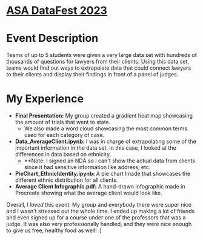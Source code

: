 # [ASA DataFest 2023](https://ww2.amstat.org/education/datafest/)

# Event Description
Teams of up to 5 students were given a very large data set with hundreds of thousands of questions for lawyers from their clients. Using this data set, teams would find out ways to extrapolate data that could connect lawyers to their clients and display their findings in front of a panel of judges.

# My Experience
- **Final Presentation:** My group created a gradient heat map showcasing the amount of trials that went to state.
  - We also made a word cloud showcasing the most common terms used for each category of case.
- **Data_AverageClient.ipynb:** I was in charge of extrapolating some of the important information in the data set. In this case, I looked at the differences in data based on ethnicity.
  - **Note: I signed an NDA so I can't show the actual data from clients since it had sensitive information like address, etc.
- **PieChart_EthnicIdentity.ipynb:** A pie chart Imade  that showcases the different ethnic distribution for all clients.
- **Average Client Infographic.pdf:** A hand-drawn infographic made in Procreate showing what the average client would look like.

Overall, I *loved* this event. My group and everybody there were super nice and I wasn't stressed out the whole time. I ended up making a lot of friends and even signed up for a course under one of the professors that was a judge. It was also very professionally handled, and they were nice enough to give us free, healthy food as well! :)
